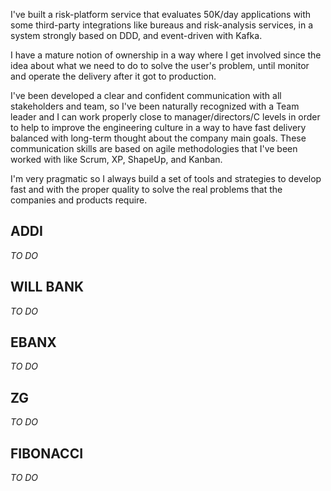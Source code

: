 I've built a risk-platform service that evaluates 50K/day applications with some third-party integrations like bureaus and risk-analysis services, in a system strongly based on DDD, and event-driven with Kafka.

I have a mature notion of ownership in a way where I get involved since the idea about what we need to do to solve the user's problem, until monitor and operate the delivery after it got to production.

I've been developed a clear and confident communication with all stakeholders and team, so I've been naturally recognized with a Team leader and I can work properly close to manager/directors/C levels in order to help to improve the engineering culture in a way to have fast delivery balanced with long-term thought about the company main goals. These communication skills are based on agile methodologies that I've been worked with like Scrum, XP, ShapeUp, and Kanban. 

I'm very pragmatic so I always build a set of tools and strategies to develop fast and with the proper quality to solve the real problems that the companies and products require.


## ADDI
_TO DO_

## WILL BANK
_TO DO_

## EBANX
_TO DO_

## ZG
_TO DO_

## FIBONACCI
_TO DO_

